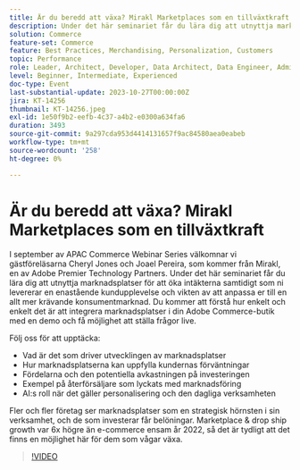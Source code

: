 ```yaml
---
title: Är du beredd att växa? Mirakl Marketplaces som en tillväxtkraft
description: Under det här seminariet får du lära dig att utnyttja marknadsplatser för att öka intäkterna samtidigt som ni levererar en enastående kundupplevelse och vikten av att anpassa er till en allt mer krävande konsumentmarknad. AI:s roll i personaliseringen och den dagliga verksamheten. Allt fler företag ser marknadsplatser som en strategisk hörnsten i sin verksamhet.
solution: Commerce
feature-set: Commerce
feature: Best Practices, Merchandising, Personalization, Customers
topic: Performance
role: Leader, Architect, Developer, Data Architect, Data Engineer, Admin, User
level: Beginner, Intermediate, Experienced
doc-type: Event
last-substantial-update: 2023-10-27T00:00:00Z
jira: KT-14256
thumbnail: KT-14256.jpeg
exl-id: 1e50f9b2-eefb-4c37-a4b2-e0300a634fa6
duration: 3493
source-git-commit: 9a297cda953d4414131657f9ac84580aea0eabeb
workflow-type: tm+mt
source-wordcount: '258'
ht-degree: 0%

---
```


# Är du beredd att växa? Mirakl Marketplaces som en tillväxtkraft

I september av APAC Commerce Webinar Series välkomnar vi gästföreläsarna Cheryl Jones och Joael Pereira, som kommer från Mirakl, en av Adobe Premier Technology Partners. Under det här seminariet får du lära dig att utnyttja marknadsplatser för att öka intäkterna samtidigt som ni levererar en enastående kundupplevelse och vikten av att anpassa er till en allt mer krävande konsumentmarknad. Du kommer att förstå hur enkelt och enkelt det är att integrera marknadsplatser i din Adobe Commerce-butik med en demo och få möjlighet att ställa frågor live.

Följ oss för att upptäcka:

* Vad är det som driver utvecklingen av marknadsplatser
* Hur marknadsplatserna kan uppfylla kundernas förväntningar
* Fördelarna och den potentiella avkastningen på investeringen
* Exempel på återförsäljare som lyckats med marknadsföring
* AI:s roll när det gäller personalisering och den dagliga verksamheten

Fler och fler företag ser marknadsplatser som en strategisk hörnsten i sin verksamhet, och de som investerar får belöningar. Marketplace &amp; drop ship growth var 6x högre än e-commerce ensam år 2022, så det är tydligt att det finns en möjlighet här för dem som vågar växa.

>[!VIDEO](https://video.tv.adobe.com/v/3425190/?learn=on)
